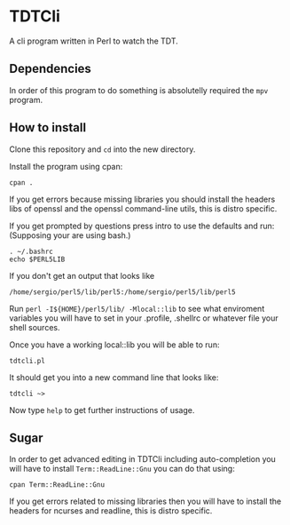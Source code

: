 # TDTCli

A cli program written in Perl to watch the TDT.

## Dependencies

In order of this program to do something is
absolutelly required the `mpv` program.

## How to install

Clone this repository and `cd` into the new directory.

Install the program using cpan:

```shell
cpan .
```

If you get errors because missing libraries you
should install the headers libs of openssl and
the openssl command-line utils, this is distro
specific.

If you get prompted by questions press intro to
use the defaults and run: (Supposing your are
using bash.)

```shell
. ~/.bashrc
echo $PERL5LIB
```

If you don't get an output that looks like

```
/home/sergio/perl5/lib/perl5:/home/sergio/perl5/lib/perl5
```

Run `perl -I${HOME}/perl5/lib/ -Mlocal::lib` to
see what enviroment variables you will have to set in your .profile, .shellrc or whatever
file your shell sources.

Once you have a working local::lib you will
be able to run:

```shell
tdtcli.pl
```

It should get you into a new command line that
looks like:

```
tdtcli ~>
```

Now type `help` to get further instructions of usage.

## Sugar

In order to get advanced editing in TDTCli
including auto-completion you will have to
install `Term::ReadLine::Gnu` you can do 
that using:

```
cpan Term::ReadLine::Gnu
```

If you get errors related to missing libraries
then you will have to install the headers for
ncurses and readline, this is distro specific.

